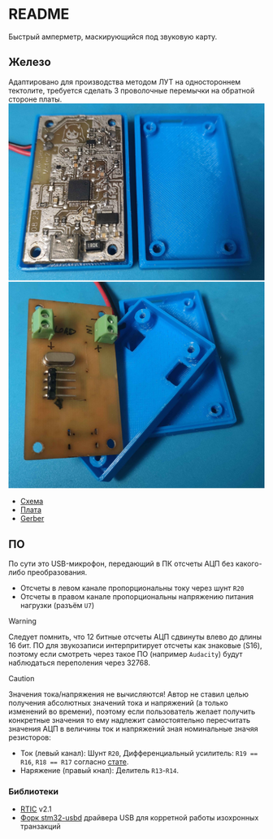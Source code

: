 # README
Быстрый амперметр, маскирующийся под звуковую карту.

## Железо
Адаптировано для производства методом ЛУТ на одностороннем тектолите, требуется сделать 3 проволочные перемычки на обратной стороне платы.
![](hardware/photo1.jpg)
![](hardware/photo2.jpg)
- [Схема](hardware/scematic.pdf)
- [Плата](hardware/LUT-print.pdf)
- [Gerber](hardware/Gerber.zip)

## ПО
По сути это USB-микрофон, передающий в ПК отсчеты АЦП без какого-либо преобразования.
- Отсчеты в левом канале пропорциональны току через шунт `R20`
- Отсчеты в правом канале пропорциональны напряжению питания нагрузки (разъём `U7`)

> [!WARNING] 
> Следует помнить, что 12 битные отсчеты АЦП сдвинуты влево до длины 16 бит. ПО для звукозаписи интерпритирует отсчеты как знаковые (S16), поэтому если смотреть через такое ПО (например `Audacity`) будут наблюдаться переполения через 32768.

> [!CAUTION] 
> Значения тока/напряжения не вычисляются!
> Автор не ставил целью получения абсолютных значений тока и напряжений (а только изменений во времени), поэтому если пользователь желает получить конкретные значения то ему надлежит самостоятельно пересчитать значения АЦП в величины ток и напряжений зная номинальные значяя резисторов:
> - Ток (левый канал): Шунт `R20`, Дифференциальный усилитель: `R19 == R16`, `R18 == R17` согласно [стате](https://www.rlocman.ru/review/article.html?di=646739).
> - Наряжение (правый кнал): Делитель `R13`-`R14`.

### Библиотеки
- [RTIC](https://github.com/rtic-rs/rtic) v2.1
- [Форк stm32-usbd](https://github.com/ololoshka2871/stm32-usbd) драйвера USB для корретной работы изохронных транзакций